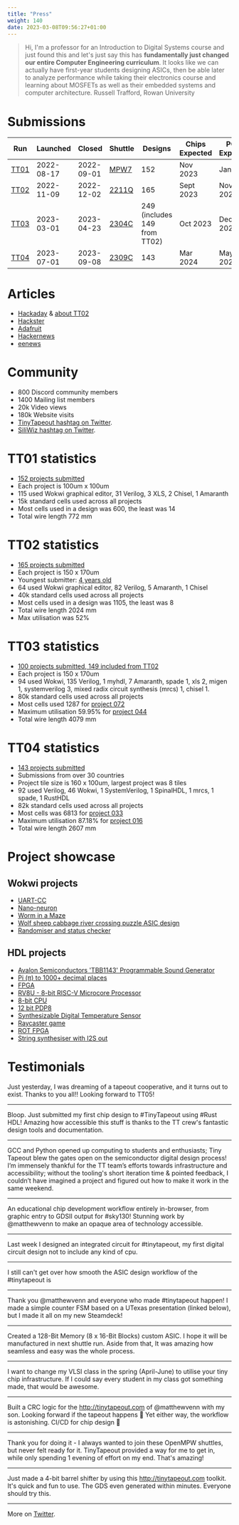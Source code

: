 ```yaml
---
title: "Press"
weight: 140
date: 2023-03-08T09:56:27+01:00
---
```


> Hi, I'm a professor for an Introduction to Digital Systems course and just found this and let's just say this has **fundamentally just changed our entire Computer Engineering curriculum**. It looks like we can actually have first-year students designing ASICs, then be able later to analyze performance while taking their electronics course and learning about MOSFETs as well as their embedded systems and computer architecture. Russell Trafford, Rowan University

# Submissions

| Run  | Launched    | Closed     | Shuttle | Designs | Chips Expected | PCBs Expected |
|------|-------------|------------|---------|---------|-------|------|
| [TT01](/runs/tt01) | 2022-08-17 | 2022-09-01 | [MPW7](https://efabless.com/shuttle-status)    | 152     | Nov 2023 | Jan 2024 |
| [TT02](/runs/tt02) | 2022-11-09 | 2022-12-02 | [2211Q](https://efabless.com/shuttle-status)   | 165     | Sept 2023 | Nov 2023 |
| [TT03](/runs/tt03) | 2023-03-01 | 2023-04-23 | [2304C](https://efabless.com/shuttle-status)   | 249 (includes 149 from TT02) | Oct 2023 | Dec 2023 |
| [TT04](/runs/tt04) | 2023-07-01 | 2023-09-08 | [2309C](https://efabless.com/shuttle-status)   | 143     | Mar 2024 | May 2024 |

# Articles

* [Hackaday](https://hackaday.com/2023/03/05/tiny-tapeout-3-get-your-own-chip-deign-to-a-fab/) & [about TT02](https://hackaday.com/2022/10/23/design-your-own-chip-with-tinytapeout/)
* [Hackster](https://www.hackster.io/news/matthew-venn-launches-tiny-tapeout-3-to-take-you-from-idea-to-chip-design-in-minutes-00e00946e10a)
* [Adafruit](https://blog.adafruit.com/2022/08/31/tinytapeout-making-it-easier-to-get-a-chip-design-manufactured-tinytapeout-matthewvenn/)
* [Hackernews](https://news.ycombinator.com/item?id=32617620)
* [eenews](https://www.eenewseurope.com/en/tinytapeout-boost-for-open-source-silicon-chip-design/)

# Community

* 800 Discord community members
* 1400 Mailing list members
* 20k Video views
* 180k Website visits
* [TinyTapeout hashtag on Twitter](https://twitter.com/search?q=tinytapeout).
* [SiliWiz hashtag on Twitter](https://twitter.com/search?q=siliwiz).

# TT01 statistics

* [152 projects submitted](/runs/tt01)
* Each project is 100um x 100um
* 115 used Wokwi graphical editor, 31 Verilog, 3 XLS, 2 Chisel, 1 Amaranth
* 15k standard cells used across all projects
* Most cells used in a design was 600, the least was 14
* Total wire length 772 mm

# TT02 statistics

* [165 projects submitted](/runs/tt02)
* Each project is 150 x 170um
* Youngest submitter: [4 years old](https://tinytapeout.com/runs/tt02/031)
* 64 used Wokwi graphical editor, 82 Verilog, 5 Amaranth, 1 Chisel
* 40k standard cells used across all projects
* Most cells used in a design was 1105, the least was 8
* Total wire length 2024 mm
* Max utilisation was 52%

# TT03 statistics

* [100 projects submitted, 149 included from TT02](/runs/tt03)
* Each project is 150 x 170um
* 94 used Wokwi, 135 Verilog, 1 myhdl, 7 Amaranth, spade 1, xls 2, migen 1, systemverilog 3, mixed radix circuit synthesis (mrcs) 1, chisel 1.
* 80k standard cells used across all projects
* Most cells used 1287 for [project 072](/runs/tt03/072)
* Maximum utilisation 59.95% for [project 044](/runs/tt03/044)
* Total wire length 4079 mm

# TT04 statistics

* [143 projects submitted](/runs/tt04)
* Submissions from over 30 countries
* Project tile size is 160 x 100um, largest project was 8 tiles
* 92 used Verilog, 46 Wokwi, 1 SystemVerilog, 1 SpinalHDL, 1 mrcs, 1 spade, 1 RustHDL
* 82k standard cells used across all projects
* Most cells was 6813 for [project 033](/runs/tt04/033)
* Maximum utilisation 87.18% for [project 016](/runs/tt04/016)
* Total wire length 2607 mm                                                                                                                                                                                                                        

# Project showcase

## Wokwi projects

* [UART-CC](/runs/tt02/057)
* [Nano-neuron](/runs/tt02/066)
* [Worm in a Maze](/runs/tt02/084)
* [Wolf sheep cabbage river crossing puzzle ASIC design](/runs/tt02/111)
* [Randomiser and status checker](/runs/tt04/288)

## HDL projects 

* [Avalon Semiconductors 'TBB1143' Programmable Sound Generator](/runs/tt02/024/)
* [Pi (π) to 1000+ decimal places](/runs/tt02/036)
* [FPGA](/runs/tt02/090)
* [RV8U - 8-bit RISC-V Microcore Processor](/runs/tt02/107)
* [8-bit CPU](/runs/tt02/085/)
* [12 bit PDP8](/runs/tt03/019)
* [Synthesizable Digital Temperature Sensor](/runs/tt03/047/)
* [Raycaster game](/runs/tt04/033)
* [ROT FPGA](/runs/tt04/197)
* [String synthesiser with I2S out](/runs/tt04/052)

# Testimonials

Just yesterday, I was dreaming of a tapeout cooperative, and it turns out to exist. Thanks to you all!! Looking forward to TT05!

----

Bloop. Just submitted my first chip design to #TinyTapeout  using #Rust  HDL! Amazing how accessible this stuff is thanks to the TT crew's fantastic design tools and documentation.

----

GCC and Python opened up computing to students and enthusiasts; Tiny Tapeout blew the gates open on the semiconductor digital design process! I’m immensely thankful for the TT team’s efforts towards infrastructure and accessibility; without the tooling's short iteration time & pointed feedback, I couldn’t have imagined a project and figured out how to make it work in the same weekend.

----

An educational chip development workflow entirely in-browser, 
from graphic entry to GDSII output for #sky130! Stunning work by 
@matthewvenn to make an opaque area of technology accessible.

---
Last week I designed an integrated circuit for #tinytapeout, my first digital circuit design not to include any kind of cpu.

---
I still can't get over how smooth the ASIC design workflow of the #tinytapeout is 

---
Thank you @matthewvenn and everyone who made #tinytapeout happen! I made a simple counter FSM based on a UTexas presentation (linked below), but I made it all on my new Steamdeck!

---
Created a 128-Bit Memory (8 x 16-Bit Blocks) custom ASIC. I hope it will be manufactured in next shuttle run.
Aside from that, It was amazing how seamless and easy was the whole process.

---

I want to change my VLSI class in the spring (April-June) to utilise your tiny chip infrastructure. If I could say every student in my class got something made, that would be awesome.

---
Built a CRC logic for the http://tinytapeout.com of @matthewvenn with my son. Looking forward if the tapeout happens 🥰 Yet either way, the workflow is astonishing. CI/CD for chip design 🤯

---
Thank you for doing it - I always wanted to join these OpenMPW shuttles, but never felt ready for it. TinyTapeout provided a way for me to get in, while only spending 1 evening of effort on my end. That's amazing! 

---
Just made a 4-bit barrel shifter by using this http://tinytapeout.com toolkit. It's quick and fun to use. The GDS even generated within minutes. Everyone should try this.

---

More on [Twitter](https://twitter.com/search?q=tinytapeout).
